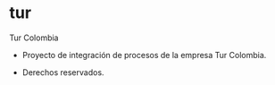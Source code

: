 # tur
Tur Colombia

* Proyecto de integración de procesos de la empresa Tur Colombia.

* Derechos reservados.
